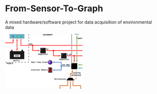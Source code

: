 # From-Sensor-To-Graph
A mixed hardware/software project for data acquisition of environmental data

<img src="Images/FromSensorToGraph.svg" width="50%">
